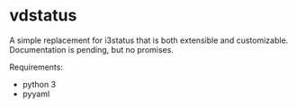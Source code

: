vdstatus
========

A simple replacement for i3status that is both extensible and customizable.
Documentation is pending, but no promises.

Requirements:
* python 3
* pyyaml
